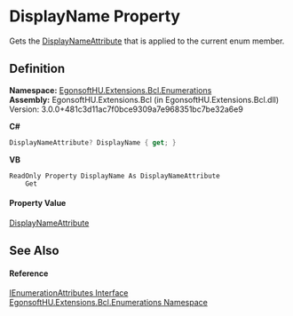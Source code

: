 # DisplayName Property


Gets the <a href="https://learn.microsoft.com/dotnet/api/system.componentmodel.displaynameattribute" target="_blank" rel="noopener noreferrer">DisplayNameAttribute</a> that is applied to the current enum member.



## Definition
**Namespace:** <a href="N_EgonsoftHU_Extensions_Bcl_Enumerations.md">EgonsoftHU.Extensions.Bcl.Enumerations</a>  
**Assembly:** EgonsoftHU.Extensions.Bcl (in EgonsoftHU.Extensions.Bcl.dll) Version: 3.0.0+481c3d11ac7f0bce9309a7e968351bc7be32a6e9

**C#**
``` C#
DisplayNameAttribute? DisplayName { get; }
```
**VB**
``` VB
ReadOnly Property DisplayName As DisplayNameAttribute
	Get
```



#### Property Value
<a href="https://learn.microsoft.com/dotnet/api/system.componentmodel.displaynameattribute" target="_blank" rel="noopener noreferrer">DisplayNameAttribute</a>

## See Also


#### Reference
<a href="T_EgonsoftHU_Extensions_Bcl_Enumerations_IEnumerationAttributes.md">IEnumerationAttributes Interface</a>  
<a href="N_EgonsoftHU_Extensions_Bcl_Enumerations.md">EgonsoftHU.Extensions.Bcl.Enumerations Namespace</a>  
